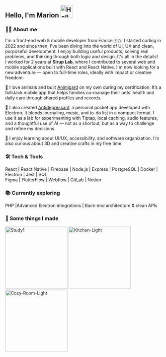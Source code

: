 <h2>Hello, I'm <b>Marion</b> <img src="https://raw.githubusercontent.com/MartinHeinz/MartinHeinz/master/wave.gif" alt="Hello" width="40" height="40" /></h2>

<h3>👩‍💻 About me</h3>

<p>I'm a front-end web & mobile developer from France 🇫🇷. I started coding in 2022 and since then, I've been diving into the world of UI, UX and clean, purposeful development. I enjoy building useful products, solving real problems, and thinking through both logic and design. It's all in the details!
<br />I worked for 2 years at <b>Sirup Lab</b>, where I contributed to several web and mobile applications built with React and React Native. I'm now looking for a new adventure — open to full-time roles, ideally with impact or creative freedom.</p>

<p>🧡 I love animals and built <a href="https://www.youtube.com/watch?v=FfJHTR1AFbA&ab_channel=MarionLalonde" target="_blank">Animigard</a> on my own during my certification. It’s a fullstack mobile app that helps families co-manage their pets’ health and daily care through shared profiles and records.</p>
<p>🧘 I also created <a href="https://github.com/Hysilie/antidepressant" target="_blank">Antidepressant</a>, a personal pocket app developed with Electron. It blends journaling, music, and to-do list in a compact format. I use it as a lab for experimenting with Tiptap, local caching, audio features, and a thoughtful use of AI — not as a shortcut, but as a way to challenge and refine my decisions.</p>

<p>🌱 I enjoy learning about UI/UX, accessibility, and software organization. I’m also curious about 3D and creative crafts in my free time.</p>

<h3>🛠️ Tech & Tools</h3>

<p>
React | React Native | Firebase | Node.js | Express | PostgreSQL | Docker | Electron | Jest | SQL<br/>
Figma | FlutterFlow | Webflow | GitLab | Notion
</p>

<h3>📚 Currently exploring</h3>
<p>
PHP |Advanced Electron integrations | Back-end architecture & clean APIs
</p>

<h3>🎨 Some things I made</h3>
<a href="https://ibb.co/FqNBSkJ"><img src="https://i.ibb.co/FqNBSkJ/Study1.png" alt="Study1" width="200" /></a>
<a href="https://ibb.co/7p5Hk3z"><img src="https://i.ibb.co/7p5Hk3z/Kitchen-Light.png" alt="Kitchen-Light" width="200" /></a> 
<a href="https://ibb.co/3crvVrn"><img src="https://i.ibb.co/3crvVrn/Cozy-Room-Light.png" alt="Cozy-Room-Light" width="200" /></a>


